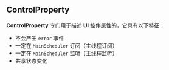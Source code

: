 ## ControlProperty

**ControlProperty** 专门用于描述 **UI** 控件属性的，它具有以下特征：

* 不会产生 `error` 事件
* 一定在 `MainScheduler` 订阅（主线程订阅）
* 一定在 `MainScheduler` 监听（主线程监听）
* 共享状态变化
